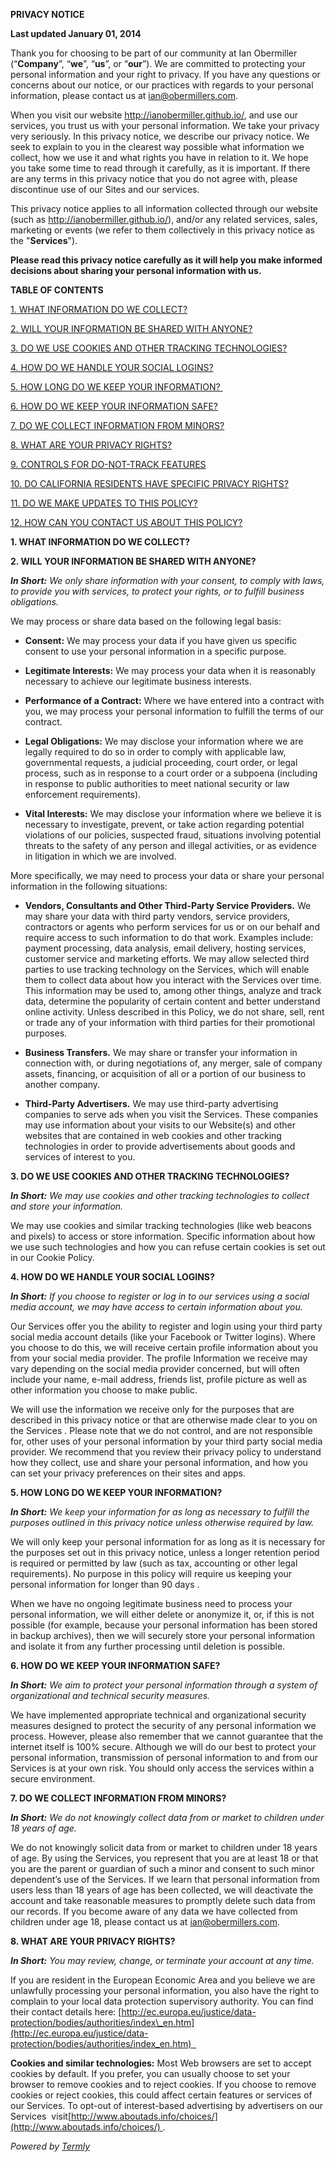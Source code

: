 **PRIVACY NOTICE**

**Last updated January 01, 2014** 

  

  

Thank you for choosing to be part of our community at Ian Obermiller (“**Company**”, “**we**”, “**us**”, or “**our**”). We are committed to protecting your personal information and your right to privacy. If you have any questions or concerns about our notice, or our practices with regards to your personal information, please contact us at ian@obermillers.com. 

When you visit our website http://ianobermiller.github.io/, and use our services, you trust us with your personal information. We take your privacy very seriously. In this privacy notice, we describe our privacy notice. We seek to explain to you in the clearest way possible what information we collect, how we use it and what rights you have in relation to it. We hope you take some time to read through it carefully, as it is important. If there are any terms in this privacy notice that you do not agree with, please discontinue use of our Sites and our services. 

This privacy notice applies to all information collected through our website (such as http://ianobermiller.github.io/), and/or any related services, sales, marketing or events (we refer to them collectively in this privacy notice as the "**Services**").  

**Please read this privacy notice carefully as it will help you make informed decisions about sharing your personal information with us.** 

  

**TABLE OF CONTENTS** 

[1\. WHAT INFORMATION DO WE COLLECT?](#infocollect)

[2\. WILL YOUR INFORMATION BE SHARED WITH ANYONE?](#infoshare) 

[3\. DO WE USE COOKIES AND OTHER TRACKING TECHNOLOGIES?](#cookies) 

[4\. HOW DO WE HANDLE YOUR SOCIAL LOGINS?](#sociallogins)

[5\. HOW LONG DO WE KEEP YOUR INFORMATION? ](#inforetain)

[6\. HOW DO WE KEEP YOUR INFORMATION SAFE?](#infosafe)

[7\. DO WE COLLECT INFORMATION FROM MINORS?](#infominors)  

[8\. WHAT ARE YOUR PRIVACY RIGHTS?](#privacyrights)

[9\. CONTROLS FOR DO-NOT-TRACK FEATURES](#DNT)

[10\. DO CALIFORNIA RESIDENTS HAVE SPECIFIC PRIVACY RIGHTS?](#caresidents)

[11\. DO WE MAKE UPDATES TO THIS POLICY?](#policyupdates)

[12\. HOW CAN YOU CONTACT US ABOUT THIS POLICY?](#contact)

  

**1\. WHAT INFORMATION DO WE COLLECT?** 

**2\. WILL YOUR INFORMATION BE SHARED WITH ANYONE?** 

_**In Short:** We only share information with your consent, to comply with laws, to provide you with services, to protect your rights, or to fulfill business obligations._  

  

We may process or share data based on the following legal basis:

*   **Consent:** We may process your data if you have given us specific consent to use your personal information in a specific purpose.   
      
    
*   **Legitimate Interests:** We may process your data when it is reasonably necessary to achieve our legitimate business interests.   
      
    
*   **Performance of a Contract:** Where we have entered into a contract with you, we may process your personal information to fulfill the terms of our contract.   
      
    
*   **Legal Obligations:** We may disclose your information where we are legally required to do so in order to comply with applicable law, governmental requests, a judicial proceeding, court order, or legal process, such as in response to a court order or a subpoena (including in response to public authorities to meet national security or law enforcement requirements).   
      
    
*   **Vital Interests:** We may disclose your information where we believe it is necessary to investigate, prevent, or take action regarding potential violations of our policies, suspected fraud, situations involving potential threats to the safety of any person and illegal activities, or as evidence in litigation in which we are involved.

More specifically, we may need to process your data or share your personal information in the following situations: 

*   **Vendors, Consultants and Other Third-Party Service Providers.** We may share your data with third party vendors, service providers, contractors or agents who perform services for us or on our behalf and require access to such information to do that work. Examples include: payment processing, data analysis, email delivery, hosting services, customer service and marketing efforts. We may allow selected third parties to use tracking technology on the Services, which will enable them to collect data about how you interact with the Services over time. This information may be used to, among other things, analyze and track data, determine the popularity of certain content and better understand online activity. Unless described in this Policy, we do not share, sell, rent or trade any of your information with third parties for their promotional purposes.     
      
    
*   **Business Transfers.** We may share or transfer your information in connection with, or during negotiations of, any merger, sale of company assets, financing, or acquisition of all or a portion of our business to another company.  
      
    
*   **Third-Party Advertisers.** We may use third-party advertising companies to serve ads when you visit the Services. These companies may use information about your visits to our Website(s) and other websites that are contained in web cookies and other tracking technologies in order to provide advertisements about goods and services of interest to you.       

  

  

**3\. DO WE USE COOKIES AND OTHER TRACKING TECHNOLOGIES?** 

_**In Short:** We may use cookies and other tracking technologies to collect and store your information._  

We may use cookies and similar tracking technologies (like web beacons and pixels) to access or store information. Specific information about how we use such technologies and how you can refuse certain cookies is set out in our Cookie Policy.  

  

**4\. HOW DO WE HANDLE YOUR SOCIAL LOGINS?** 

_**In Short:** If you choose to register or log in to our services using a social media account, we may have access to certain information about you._  

Our Services offer you the ability to register and login using your third party social media account details (like your Facebook or Twitter logins). Where you choose to do this, we will receive certain profile information about you from your social media provider. The profile Information we receive may vary depending on the social media provider concerned, but will often include your name, e-mail address, friends list, profile picture as well as other information you choose to make public.     

We will use the information we receive only for the purposes that are described in this privacy notice or that are otherwise made clear to you on the Services . Please note that we do not control, and are not responsible for, other uses of your personal information by your third party social media provider. We recommend that you review their privacy policy to understand how they collect, use and share your personal information, and how you can set your privacy preferences on their sites and apps.   

  

**5\. HOW LONG DO WE KEEP YOUR INFORMATION?** 

_**In Short:** We keep your information for as long as necessary to fulfill the purposes outlined in this privacy notice unless otherwise required by law._  

We will only keep your personal information for as long as it is necessary for the purposes set out in this privacy notice, unless a longer retention period is required or permitted by law (such as tax, accounting or other legal requirements). No purpose in this policy will require us keeping your personal information for longer than 90 days .  

When we have no ongoing legitimate business need to process your personal information, we will either delete or anonymize it, or, if this is not possible (for example, because your personal information has been stored in backup archives), then we will securely store your personal information and isolate it from any further processing until deletion is possible.

  

**6\. HOW DO WE KEEP YOUR INFORMATION SAFE?** 

_**In Short:** We aim to protect your personal information through a system of organizational and technical security measures._  

We have implemented appropriate technical and organizational security measures designed to protect the security of any personal information we process. However, please also remember that we cannot guarantee that the internet itself is 100% secure. Although we will do our best to protect your personal information, transmission of personal information to and from our Services is at your own risk. You should only access the services within a secure environment.

  

**7\. DO WE COLLECT INFORMATION FROM MINORS?** 

_**In Short:** We do not knowingly collect data from or market to children under 18 years of age._  

We do not knowingly solicit data from or market to children under 18 years of age. By using the Services, you represent that you are at least 18 or that you are the parent or guardian of such a minor and consent to such minor dependent’s use of the Services. If we learn that personal information from users less than 18 years of age has been collected, we will deactivate the account and take reasonable measures to promptly delete such data from our records. If you become aware of any data we have collected from children under age 18, please contact us at ian@obermillers.com. 

  

**8\. WHAT ARE YOUR PRIVACY RIGHTS?** 

_**In Short:** You may review, change, or terminate your account at any time._    

If you are resident in the European Economic Area and you believe we are unlawfully processing your personal information, you also have the right to complain to your local data protection supervisory authority. You can find their contact details here: [http://ec.europa.eu/justice/data-protection/bodies/authorities/index\_en.htm](http://ec.europa.eu/justice/data-protection/bodies/authorities/index_en.htm)  

**Cookies and similar technologies:** Most Web browsers are set to accept cookies by default. If you prefer, you can usually choose to set your browser to remove cookies and to reject cookies. If you choose to remove cookies or reject cookies, this could affect certain features or services of our Services. To opt-out of interest-based advertising by advertisers on our Services  visit[http://www.aboutads.info/choices/](http://www.aboutads.info/choices/) .

_Powered by [Termly](https://termly.io)_
